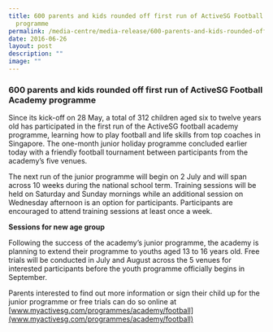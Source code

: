 ```yaml
---
title: 600 parents and kids rounded off first run of ActiveSG Football Academy
  programme
permalink: /media-centre/media-release/600-parents-and-kids-rounded-off-first-run-of-activesg-football-academy/
date: 2016-06-26
layout: post
description: ""
image: ""
---
```

### **600 parents and kids rounded off first run of ActiveSG Football Academy programme**

Since its kick-off on 28 May, a total of 312 children aged six to twelve years old has participated in the first run of the ActiveSG football academy programme, learning how to play football and life skills from top coaches in Singapore. The one-month junior holiday programme concluded earlier today with a friendly football tournament between participants from the academy’s five venues.  

The next run of the junior programme will begin on 2 July and will span across 10 weeks during the national school term. Training sessions will be held on Saturday and Sunday mornings while an additional session on Wednesday afternoon is an option for participants. Participants are encouraged to attend training sessions at least once a week.

**Sessions for new age group**  

Following the success of the academy’s junior programme, the academy is planning to extend their programme to youths aged 13 to 16 years old. Free trials will be conducted in July and August across the 5 venues for interested participants before the youth programme officially begins in September.  
  
Parents interested to find out more information or sign their child up for the junior programme or free trials can do so online at [www.myactivesg.com/programmes/academy/football](www.myactivesg.com/programmes/academy/football)